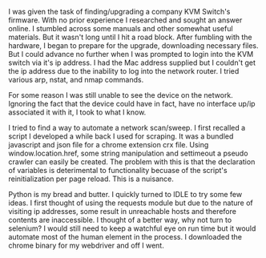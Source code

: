 I was given the task of finding/upgrading a company KVM Switch's firmware. With no prior experience I researched and sought an answer online. I stumbled across some manuals and other somewhat useful materials. But it wasn't long until I hit a road block. After fumbling with the hardware, I began to prepare for the upgrade, downloading necessary files. But I could advance no further when I was prompted to login into the KVM switch via it's ip address. I had the Mac address supplied but I couldn't get the ip address due to the inability to log into the network router. I tried various arp, nstat, and nmap commands.

For some reason I was still unable to see the device on the network. Ignoring the fact that the device could have in fact, have no interface up/ip associated it with it, I took to what I know.

I tried to find a way to automate a network scan/sweep. I first recalled a script I developed a while back I used for scraping. It was a bundled javascript and json file for a chrome extension crx file. Using window.location.href, some string manipulation and settimeout a pseudo crawler can easily be created. The problem with this is that the declaration of variables is deterimental to functionality becuase of the script's reinitialization per page reload. This is a nuisance.

Python is my bread and butter. I quickly turned to IDLE to try some few ideas. I first thought of using the requests module but due to the nature of visiting ip addresses, some result in unreachable hosts and therefore contents are inaccessible. I thought of a better way, why not turn to selenium? I would still need to keep a watchful eye on run time but it would automate most of the human element in the process. I downloaded the chrome binary for my webdriver and off I went.  